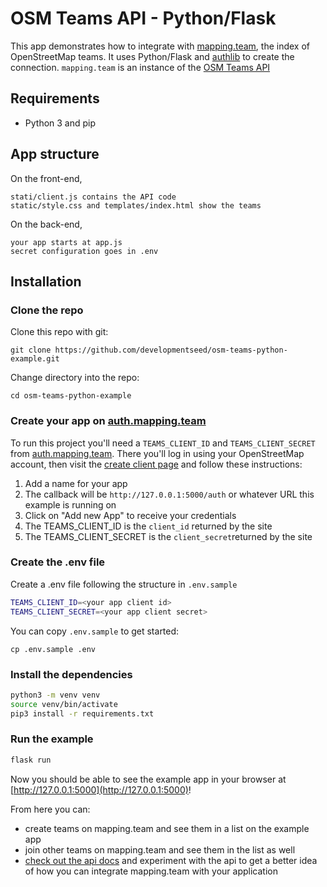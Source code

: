 # OSM Teams API - Python/Flask

This app demonstrates how to integrate with [mapping.team](https://dev.mapping.team), the index of OpenStreetMap teams. It uses Python/Flask and [authlib](https://authlib.org) to create the connection. `mapping.team` is an instance of the [OSM Teams API](https://github.com/developmentseed/osm-teams)

## Requirements

- Python 3 and pip

## App structure

On the front-end,

    stati/client.js contains the API code
    static/style.css and templates/index.html show the teams

On the back-end,

    your app starts at app.js
    secret configuration goes in .env

## Installation

### Clone the repo

Clone this repo with git:

```
git clone https://github.com/developmentseed/osm-teams-python-example.git
```

Change directory into the repo:

```
cd osm-teams-python-example
```

### Create your app on [auth.mapping.team](https://auth.mapping.team)

To run this project you'll need a `TEAMS_CLIENT_ID` and `TEAMS_CLIENT_SECRET` from [auth.mapping.team](https://auth.mapping.team). There you'll log in using your OpenStreetMap account, then visit the [create client page](https://auth.mapping.team/teams/create) and follow these instructions:

1. Add a name for your app
2. The callback will be `http://127.0.0.1:5000/auth` or whatever URL this example is running on
3. Click on "Add new App" to receive your credentials
4. The TEAMS_CLIENT_ID is the `client_id` returned by the site
5. The TEAMS_CLIENT_SECRET is the `client_secret`returned by the site

### Create the .env file

Create a .env file following the structure in `.env.sample`

```sh
TEAMS_CLIENT_ID=<your app client id>
TEAMS_CLIENT_SECRET=<your app client secret>
```

You can copy `.env.sample` to get started:

```
cp .env.sample .env
```

### Install the dependencies

```sh
python3 -m venv venv
source venv/bin/activate
pip3 install -r requirements.txt
```

### Run the example

```sh
flask run
```

Now you should be able to see the example app in your browser at [http://127.0.0.1:5000](http://127.0.0.1:5000)!

From here you can:

- create teams on mapping.team and see them in a list on the example app
- join other teams on mapping.team and see them in the list as well
- [check out the api docs](https://dev.mapping.team/api/) and experiment with the api to get a better idea of how you can integrate mapping.team with your application
